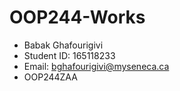 # OOP244-Works
- Babak Ghafourigivi
- Student ID: 165118233
- Email: bghafourigivi@myseneca.ca
- OOP244ZAA
